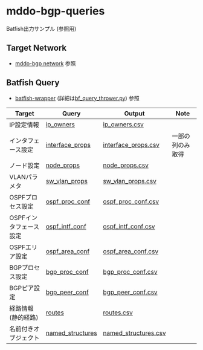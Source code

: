 # mddo-bgp-queries

Batfish出力サンプル (参照用)

## Target Network
* [mddo-bgp network](https://github.com/ool-mddo/mddo-bgp) 参照

## Batfish Query
* [batfish-wrapper](https://github.com/ool-mddo/batfish-wrapper) (詳細は[bf_query_thrower.py](https://github.com/ool-mddo/batfish-wrapper/blob/main/src/bfwrapper/bf_query_thrower.py)) 参照

|Target|Query|Output|Note|
|------|-----|------|----|
|IP設定情報|[ip_owners](https://pybatfish.readthedocs.io/en/latest/notebooks/configProperties.html#IP-Owners)|[ip_owners.csv](./original_asis/ip_owners.csv)||
|インタフェース設定|[interface_props](https://pybatfish.readthedocs.io/en/latest/notebooks/configProperties.html#Interface-Properties)|[interface_props.csv](./original_asis/interface_props.csv)|一部の列のみ取得|
|ノード設定|[node_props](https://pybatfish.readthedocs.io/en/latest/notebooks/configProperties.html#Node-Properties)|[node_props.csv](./original_asis/node_props.csv)||
|VLANパラメタ|[sw_vlan_props](https://pybatfish.readthedocs.io/en/latest/notebooks/configProperties.html#VLAN-Properties)|[sw_vlan_props.csv](./original_asis/sw_vlan_props.csv)||
|OSPFプロセス設定|[ospf_proc_conf](https://pybatfish.readthedocs.io/en/latest/notebooks/configProperties.html#OSPF-Process-Configuration)|[ospf_proc_conf.csv](./original_asis/ospf_proc_conf.csv)||
|OSPFインタフェース設定|[ospf_intf_conf](https://pybatfish.readthedocs.io/en/latest/notebooks/configProperties.html#OSPF-Interface-Configuration)|[ospf_intf_conf.csv](./original_asis/ospf_intf_conf.csv)||
|OSPFエリア設定|[ospf_area_conf](https://pybatfish.readthedocs.io/en/latest/notebooks/configProperties.html#OSPF-Area-Configuration)|[ospf_area_conf.csv](./original_asis/ospf_area_conf.csv)||
|BGPプロセス設定|[bgp_proc_conf](https://pybatfish.readthedocs.io/en/latest/notebooks/configProperties.html#BGP-Process-Configuration)|[bgp_proc_conf.csv](./original_asis/bgp_proc_conf.csv)||
|BGPピア設定|[bgp_peer_conf](https://pybatfish.readthedocs.io/en/latest/notebooks/configProperties.html#BGP-Peer-Configuration)|[bgp_peer_conf.csv](./original_asis/bgp_peer_conf.csv)||
|経路情報(静的経路)|[routes](https://pybatfish.readthedocs.io/en/latest/notebooks/routingTables.html#Routes)|[routes.csv](./original_asis/routes.csv)||
|名前付きオブジェクト|[named_structures](https://pybatfish.readthedocs.io/en/latest/notebooks/configProperties.html#Named-Structures)|[named_structures.csv](./original_asis/named_structures.csv)||

